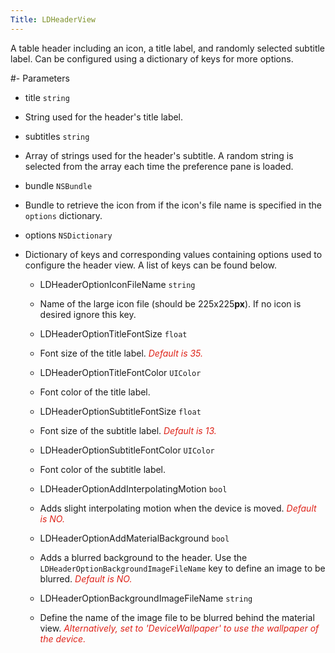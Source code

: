 ```yaml
---
Title: LDHeaderView
---
```

A table header including an icon, a title label, and randomly selected subtitle label. Can be configured using a dictionary of keys for more options.

#- Parameters
- title `string`
- String used for the header's title label.

- subtitles `string`
- Array of strings used for the header's subtitle. A random string is selected from the array each time the preference pane is loaded.

- bundle `NSBundle`
- Bundle to retrieve the icon from if the icon's file name is specified in the `options` dictionary.

- options `NSDictionary`
- Dictionary of keys and corresponding values containing options used to configure the header view. A list of keys can be found below.
  - LDHeaderOptionIconFileName `string`
  - Name of the large icon file (should be 225x225**px**). If no icon is desired ignore this key.

  - LDHeaderOptionTitleFontSize `float`
  - Font size of the title label. <span style="color:#DE2218">*Default is 35.*</span>

  - LDHeaderOptionTitleFontColor `UIColor`
  - Font color of the title label.

  - LDHeaderOptionSubtitleFontSize `float`
  - Font size of the subtitle label. <span style="color:#DE2218">*Default is 13.*</span>

  - LDHeaderOptionSubtitleFontColor `UIColor`
  - Font color of the subtitle label.

  - LDHeaderOptionAddInterpolatingMotion `bool`
  - Adds slight interpolating motion when the device is moved. <span style="color:#DE2218">*Default is NO.*</span>

  - LDHeaderOptionAddMaterialBackground `bool`
  - Adds a blurred background to the header. Use the `LDHeaderOptionBackgroundImageFileName` key to define an image to be blurred. <span style="color:#DE2218">*Default is NO.*</span>

  - LDHeaderOptionBackgroundImageFileName `string`
  - Define the name of the image file to be blurred behind the material view. <span style="color:#DE2218">*Alternatively, set to 'DeviceWallpaper' to use the wallpaper of the device.*</span>
